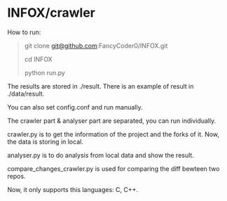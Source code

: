# INFOX/crawler

How to run: 
> git clone git@github.com:FancyCoder0/INFOX.git
>
> cd INFOX
>
> python run.py

The results are stored in ./result. There is an example of result in ./data/result.

You can also set config.conf and run manually.

The crawler part & analyser part are separated, you can run individually.

crawler.py is to get the information of the project and the forks of it. Now, the data is storing in local.

analyser.py is to do analysis from local data and show the result.

compare_changes_crawler.py is used for comparing the diff bewteen two repos.

Now, it only supports this languages: C, C++.


